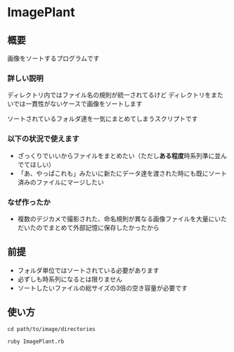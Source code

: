 # ImagePlant

## 概要
画像をソートするプログラムです

### 詳しい説明
ディレクトリ内ではファイル名の規則が統一されてるけど
ディレクトリをまたいでは一貫性がないケースで画像をソートします

ソートされているフォルダ達を一気にまとめてしまうスクリプトです

### 以下の状況で使えます
* ざっくりでいいからファイルをまとめたい（ただし**ある程度**時系列準に並んでてほしい）
* 「あ、やっぱこれも」みたいに新たにデータ達を渡された時にも既にソート済みのファイルにマージしたい

### なぜ作ったか
* 複数のデジカメで撮影された、命名規則が異なる画像ファイルを大量にいただいたのでまとめて外部記憶に保存したかったから

## 前提
* フォルダ単位ではソートされている必要があります
* 必ずしも時系列になるとは限りません
* ソートしたいファイルの総サイズの3倍の空き容量が必要です

## 使い方
`cd path/to/image/directories`

`ruby ImagePlant.rb`
